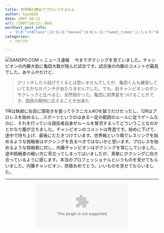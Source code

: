 ```yaml
---
title: 世界戦の舞台でプロレスするなよ
author: kazu634
date: 2007-10-11
url: /2007/10/11/_668/
wordtwit_post_info:
  - 'O:8:"stdClass":13:{s:6:"manual";b:0;s:11:"tweet_times";i:1;s:5:"delay";i:0;s:7:"enabled";i:1;s:10:"separation";s:2:"60";s:7:"version";s:3:"3.7";s:14:"tweet_template";b:0;s:6:"status";i:2;s:6:"result";a:0:{}s:13:"tweet_counter";i:2;s:13:"tweet_log_ids";a:1:{i:0;i:3269;}s:9:"hash_tags";a:0:{}s:8:"accounts";a:1:{i:0;s:7:"kazu634";}}'
categories:
  - つれづれ

---
```

<div class="section">
<p>
<a href="http://www.sanspo.com/sokuho/071011/sokuho043.html" onclick="__gaTracker('send', 'event', 'outbound-article', 'http://www.sanspo.com/sokuho/071011/sokuho043.html', '');" target="_blank"><img align="left" alt="SANSPO.COM &#62; ニュース速報" src="http://img.simpleapi.net/small/http://www.sanspo.com/sokuho/071011/sokuho043.html" border="0" /></a>
</p>
  
<p>
    　今までボクシングを見ていました。チャンピオンの内藤大助に亀田大毅が挑んだ試合です。試合後の内藤のコメントが最高でした。あやふやだけど、
</p>
  
<blockquote>
<p>
      クリンチしたら投げてくるとは思いませんでしたが、亀田くんも練習していてなかなかパンチがあたりませんでした。でも、前チャンピオンのポンサクレックと比べると、全然弱かった。亀田に初黒星をつけることができ、国民の期待に応えることが出来た
</p>
</blockquote>
  
<p>
    11Rは執拗に右目に頭突きを狙ってテクニカルKOを狙うだけだったし、12Rはプロレスを始めるし…スポーツというのはある一定の範囲のルールに従うゲームなのに、それを行っている競技者自身がルールを冒涜するってどういうことなのかとかなり腹が立ちました。チャンピオンのコメントは秀逸です。始めに下げて、途中で持ち上げ、最後にたたきつけています。世界戦という場でレスリングを始めるような挑戦者はボクシングを去るべきではないかと思います。プロレスを始めるような挑戦者に対し、内藤チャンピオンはボクシングを常にしていました。途中挑戦者の戦い方に苛立ってしまってはいましたが、真摯にボクシングに向き合っているように感じます。本当のプロフェッショナルというものを見せてもらいました。内藤チャンピオン、防衛おめでとう。いいものを見せてもらいました。
</p>
  
<hr />
  
<center>
<object height=&#8221;353&#8243; width=&#8221;425&#8243;><param name=&#8221;movie&#8221; value=&#8221;http://www.youtube.com/v/vUc4LuU2kOY&rel=1&#8243;><param name=&#8221;wmode&#8221; value=&#8221;transparent&#8221;><embed src=&#8221;http://www.youtube.com/v/vUc4LuU2kOY&rel=1&#8243; type=&#8221;application/x-shockwave-flash&#8221; wmode=&#8221;transparent&#8221; height=&#8221;353&#8243; width=&#8221;425&#8243;></object>
</center>
</div>
